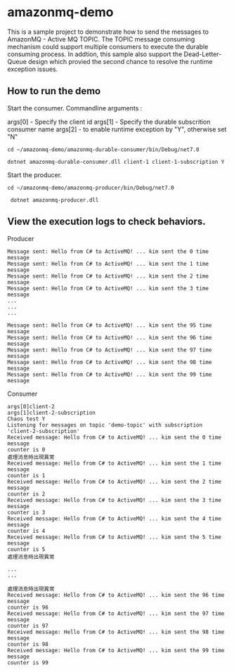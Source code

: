 # amazonmq-demo

This is a sample project to demonstrate how to send the messages to AmazonMQ - Active MQ TOPIC.
The TOPIC message consuming mechanism could support multiple consumers to execute the durable consuming process. In addtion, this sample also support the Dead-Letter-Queue design which provied the second chance to resolve the runtime exception issues.

## How to run the demo

Start the consumer.
Commandline arguments : 

args[0] - Specify the client id
args[1] - Specify the durable subscrition consumer name
args[2] - to enable runtime exception by "Y", otherwise set "N"

```
cd ~/amazonmq-demo/amazonmq-durable-consumer/bin/Debug/net7.0

dotnet amazonmq-durable-consumer.dll client-1 client-1-subscription Y
```

Start the producer.

```
cd ~/amazonmq-demo/amazonmq-producer/bin/Debug/net7.0

 dotnet amazonmq-producer.dll
```

## View the execution logs to check behaviors.

Producer
```
Message sent: Hello from C# to ActiveMQ! ... kim sent the 0 time message
Message sent: Hello from C# to ActiveMQ! ... kim sent the 1 time message
Message sent: Hello from C# to ActiveMQ! ... kim sent the 2 time message
Message sent: Hello from C# to ActiveMQ! ... kim sent the 3 time message
...
...
...

Message sent: Hello from C# to ActiveMQ! ... kim sent the 95 time message
Message sent: Hello from C# to ActiveMQ! ... kim sent the 96 time message
Message sent: Hello from C# to ActiveMQ! ... kim sent the 97 time message
Message sent: Hello from C# to ActiveMQ! ... kim sent the 98 time message
Message sent: Hello from C# to ActiveMQ! ... kim sent the 99 time message
```

Consumer
```
args[0]client-2
args[1]client-2-subscription
Chaos test Y
Listening for messages on topic 'demo-topic' with subscription 'client-2-subscription'
Received message: Hello from C# to ActiveMQ! ... kim sent the 0 time message
counter is 0
處理消息時出現異常
Received message: Hello from C# to ActiveMQ! ... kim sent the 1 time message
counter is 1
Received message: Hello from C# to ActiveMQ! ... kim sent the 2 time message
counter is 2
Received message: Hello from C# to ActiveMQ! ... kim sent the 3 time message
counter is 3
Received message: Hello from C# to ActiveMQ! ... kim sent the 4 time message
counter is 4
Received message: Hello from C# to ActiveMQ! ... kim sent the 5 time message
counter is 5
處理消息時出現異常

...
...

處理消息時出現異常
Received message: Hello from C# to ActiveMQ! ... kim sent the 96 time message
counter is 96
Received message: Hello from C# to ActiveMQ! ... kim sent the 97 time message
counter is 97
Received message: Hello from C# to ActiveMQ! ... kim sent the 98 time message
counter is 98
Received message: Hello from C# to ActiveMQ! ... kim sent the 99 time message
counter is 99
```
